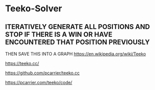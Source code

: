 # Teeko-Solver
## ITERATIVELY GENERATE ALL POSITIONS AND STOP IF THERE IS A WIN OR HAVE ENCOUNTERED THAT POSITION PREVIOUSLY
THEN SAVE THIS INTO A GRAPH
https://en.wikipedia.org/wiki/Teeko

https://teeko.cc/

https://github.com/pcarrier/teeko.cc

https://pcarrier.com/teeko/code/
